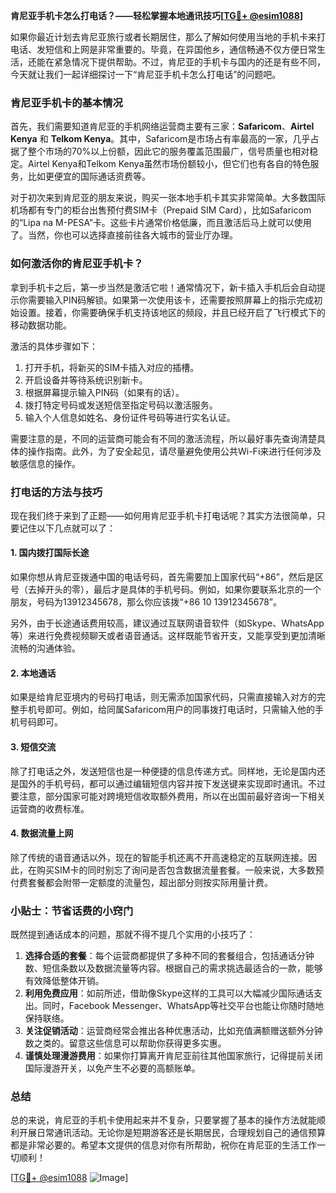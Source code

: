 **肯尼亚手机卡怎么打电话？——轻松掌握本地通讯技巧[[TG💪+ @esim1088](https://t.me/s/esim1088)]**

如果你最近计划去肯尼亚旅行或者长期居住，那么了解如何使用当地的手机卡来打电话、发短信和上网是非常重要的。毕竟，在异国他乡，通信畅通不仅方便日常生活，还能在紧急情况下提供帮助。不过，肯尼亚的手机卡与国内的还是有些不同，今天就让我们一起详细探讨一下“肯尼亚手机卡怎么打电话”的问题吧。

### 肯尼亚手机卡的基本情况

首先，我们需要知道肯尼亚的手机网络运营商主要有三家：**Safaricom**、**Airtel Kenya** 和 **Telkom Kenya**。其中，Safaricom是市场占有率最高的一家，几乎占据了整个市场的70%以上份额，因此它的服务覆盖范围最广，信号质量也相对稳定。Airtel Kenya和Telkom Kenya虽然市场份额较小，但它们也有各自的特色服务，比如更便宜的国际通话资费等。

对于初次来到肯尼亚的朋友来说，购买一张本地手机卡其实非常简单。大多数国际机场都有专门的柜台出售预付费SIM卡（Prepaid SIM Card），比如Safaricom的“Lipa na M-PESA”卡。这些卡片通常价格低廉，而且激活后马上就可以使用了。当然，你也可以选择直接前往各大城市的营业厅办理。

### 如何激活你的肯尼亚手机卡？

拿到手机卡之后，第一步当然是激活它啦！通常情况下，新卡插入手机后会自动提示你需要输入PIN码解锁。如果第一次使用该卡，还需要按照屏幕上的指示完成初始设置。接着，你需要确保手机支持该地区的频段，并且已经开启了飞行模式下的移动数据功能。

激活的具体步骤如下：
1. 打开手机，将新买的SIM卡插入对应的插槽。
2. 开启设备并等待系统识别新卡。
3. 根据屏幕提示输入PIN码（如果有的话）。
4. 拨打特定号码或发送短信至指定号码以激活服务。
5. 输入个人信息如姓名、身份证件号码等进行实名认证。

需要注意的是，不同的运营商可能会有不同的激活流程，所以最好事先查询清楚具体的操作指南。此外，为了安全起见，请尽量避免使用公共Wi-Fi来进行任何涉及敏感信息的操作。

### 打电话的方法与技巧

现在我们终于来到了正题——如何用肯尼亚手机卡打电话呢？其实方法很简单，只要记住以下几点就可以了：

#### 1. 国内拨打国际长途
如果你想从肯尼亚拨通中国的电话号码，首先需要加上国家代码“+86”，然后是区号（去掉开头的零），最后才是具体的手机号码。例如，如果你要联系北京的一个朋友，号码为13912345678，那么你应该拨“+86 10 13912345678”。

另外，由于长途通话费用较高，建议通过互联网语音软件（如Skype、WhatsApp等）来进行免费视频聊天或者语音通话。这样既能节省开支，又能享受到更加清晰流畅的沟通体验。

#### 2. 本地通话
如果是给肯尼亚境内的号码打电话，则无需添加国家代码，只需直接输入对方的完整手机号即可。例如，给同属Safaricom用户的同事拨打电话时，只需输入他的手机号码即可。

#### 3. 短信交流
除了打电话之外，发送短信也是一种便捷的信息传递方式。同样地，无论是国内还是国外的手机号码，都可以通过编辑短信内容并按下发送键来实现即时通讯。不过要注意，部分国家可能对跨境短信收取额外费用，所以在出国前最好咨询一下相关运营商的收费标准。

#### 4. 数据流量上网
除了传统的语音通话以外，现在的智能手机还离不开高速稳定的互联网连接。因此，在购买SIM卡的同时别忘了询问是否包含数据流量套餐。一般来说，大多数预付费套餐都会附带一定额度的流量包，超出部分则按实际用量计费。

### 小贴士：节省话费的小窍门

既然提到通话成本的问题，那就不得不提几个实用的小技巧了：

1. **选择合适的套餐**：每个运营商都提供了多种不同的套餐组合，包括通话分钟数、短信条数以及数据流量等内容。根据自己的需求挑选最适合的一款，能够有效降低整体开销。
2. **利用免费应用**：如前所述，借助像Skype这样的工具可以大幅减少国际通话支出。同时，Facebook Messenger、WhatsApp等社交平台也能让你随时随地保持联络。
3. **关注促销活动**：运营商经常会推出各种优惠活动，比如充值满额赠送额外分钟数之类的。留意这些信息可以帮助你获得更多实惠。
4. **谨慎处理漫游费用**：如果你打算离开肯尼亚前往其他国家旅行，记得提前关闭国际漫游开关，以免产生不必要的高额账单。

### 总结

总的来说，肯尼亚的手机卡使用起来并不复杂，只要掌握了基本的操作方法就能顺利开展日常通讯活动。无论你是短期游客还是长期居民，合理规划自己的通信预算都是非常必要的。希望本文提供的信息对你有所帮助，祝你在肯尼亚的生活工作一切顺利！

[[TG💪+ @esim1088](https://t.me/s/esim1088) ![Image](https://i.postimg.cc/4NQfJmqS/Snipaste-2025-05-13-00-14-12.png)]